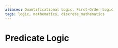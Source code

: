 ```yaml
---
aliases: Quantificational Logic, First-Order Logic
tags: logic, mathematics, discrete_mathematics
---
```


# Predicate Logic

